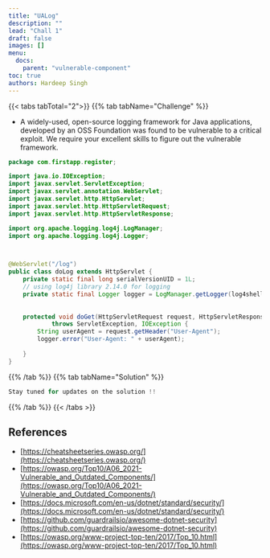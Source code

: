 ```yaml
---
title: "UALog"
description: ""
lead: "Chall 1"
draft: false
images: []
menu:
  docs:
    parent: "vulnerable-component"
toc: true
authors: Hardeep Singh
---
```



{{< tabs tabTotal="2">}}
{{% tab tabName="Challenge" %}}

- A widely-used, open-source logging framework for Java applications, developed by an OSS Foundation was found to be vulnerable to a critical exploit. We require your excellent skills to figure out the vulnerable framework.


````java {linenos=true,anchorlinenos=true}
package com.firstapp.register;

import java.io.IOException;
import javax.servlet.ServletException;
import javax.servlet.annotation.WebServlet;
import javax.servlet.http.HttpServlet;
import javax.servlet.http.HttpServletRequest;
import javax.servlet.http.HttpServletResponse;

import org.apache.logging.log4j.LogManager;
import org.apache.logging.log4j.Logger;



@WebServlet("/log")
public class doLog extends HttpServlet {
    private static final long serialVersionUID = 1L;
    // using log4j library 2.14.0 for logging
    private static final Logger logger = LogManager.getLogger(log4shell.class);
    
    
    protected void doGet(HttpServletRequest request, HttpServletResponse response)
            throws ServletException, IOException {
        String userAgent = request.getHeader("User-Agent");
        logger.error("User-Agent: " + userAgent);
        
    }
}


````
{{% /tab %}}
{{% tab tabName="Solution" %}}


````java {linenos=table,hl_lines=[3,"5-7"],anchorlinenos=true}
Stay tuned for updates on the solution !!
````
{{% /tab %}}
{{< /tabs >}}

## References

- [https://cheatsheetseries.owasp.org/](https://cheatsheetseries.owasp.org/)
- [https://owasp.org/Top10/A06_2021-Vulnerable_and_Outdated_Components/](https://owasp.org/Top10/A06_2021-Vulnerable_and_Outdated_Components/)
- [https://docs.microsoft.com/en-us/dotnet/standard/security/](https://docs.microsoft.com/en-us/dotnet/standard/security/)
- [https://github.com/guardrailsio/awesome-dotnet-security](https://github.com/guardrailsio/awesome-dotnet-security)
- [https://owasp.org/www-project-top-ten/2017/Top_10.html](https://owasp.org/www-project-top-ten/2017/Top_10.html)
